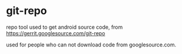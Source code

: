 git-repo
========

repo tool used to get android source code,  from https://gerrit.googlesource.com/git-repo

used for people who can not download code from googlesource.com.
